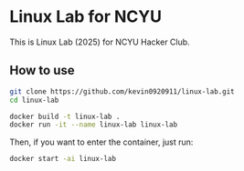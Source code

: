 # Linux Lab for NCYU

This is Linux Lab (2025) for NCYU Hacker Club.

## How to use
```bash
git clone https://github.com/kevin0920911/linux-lab.git
cd linux-lab 

docker build -t linux-lab .
docker run -it --name linux-lab linux-lab
```

Then, if you want to enter the container, just run:
```bash
docker start -ai linux-lab 
```